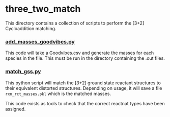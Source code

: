 # three_two_match

This directory contains a collection of scripts to perform the [3+2] Cycloaddition matching.

### [add_masses_goodvibes.py](add_masses_goodvibes.py)

This code will take a Goodvibes.csv and generate the masses for each species in the file. This must be run in the directory containing the .out files.

### [match_gss.py](match_gss.py)

This python script will match the [3+2] ground state reactant structures to their equivalent distorted structures. Depending on usage, it will save a file ```rxn_rct_masses.pkl``` which is the matched masses.

This code exists as tools to check that the correct reactnat types have been assigned.
